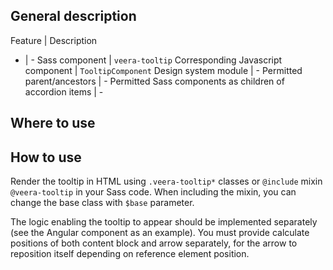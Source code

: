 ## General description

Feature | Description
- | -
  Sass component | `veera-tooltip`
  Corresponding Javascript component | `TooltipComponent`
  Design system module | -
  Permitted parent/ancestors | -
  Permitted Sass components as children of accordion items | -

## Where to use



## How to use

Render the tooltip in HTML using `.veera-tooltip*` classes or `@include` mixin `@veera-tooltip` in your Sass code. When including the mixin, you can change the base class with `$base` parameter.

The logic enabling the tooltip to appear should be implemented separately (see the Angular component as an example). You must provide calculate positions of both content block and arrow separately, for the arrow to reposition itself depending on reference element position.
